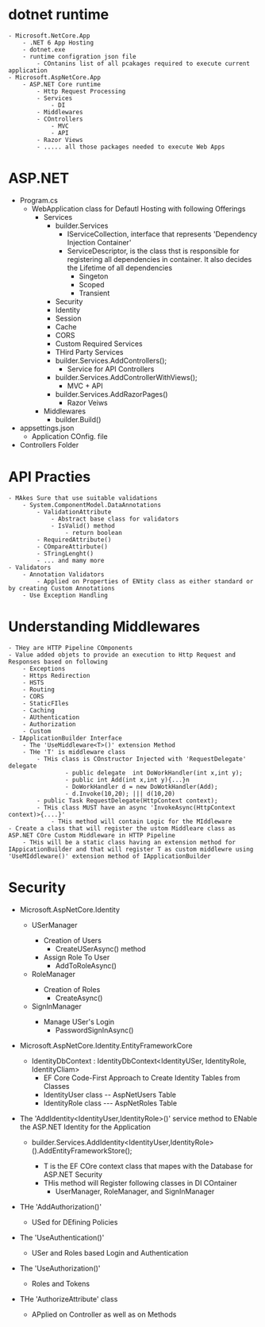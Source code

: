 # dotnet runtime
	- Microsoft.NetCore.App
		- .NET 6 App Hosting
		- dotnet.exe
		- runtime configration json file
			- COntanins list of all pcakages required to execute current application
	- Microsoft.AspNetCore.App
		- ASP.NET Core runtime  
			- Http Request Processing
			- Services
				- DI
			- Middlewares
			- COntrollers
				- MVC
				- API
			- Razor Views
			- ..... all those packages needed to execute Web Apps
# ASP.NET
- Program.cs
	- WebApplication class for Defautl Hosting with following Offerings
		- Services
			- builder.Services
				- IServiceCollection, interface that represents 'Dependency Injection Container'
				- ServiceDescriptor, is the class thst is responsible for registering all dependencies in container. It also decides the Lifetime of all dependencies
					- Singeton
					- Scoped
					- Transient
			- Security
			- Identity
			- Session
			- Cache
			- CORS
			- Custom Required Services
			- THird Party Services
			- builder.Services.AddControllers();
				- Service for API Controllers
			- builder.Services.AddControllerWithViews();
				- MVC + API
			- builder.Services.AddRazorPages()
				- Razor Veiws
		- Middlewares
			- builder.Build()
- appsettings.json
	- Application COnfig. file
- Controllers Folder

# API Practies
	- MAkes Sure that use suitable validations
		- System.ComponentModel.DataAnnotations
			- ValidationAttribute
				- Abstract base class for validators
				- IsValid() method
					- return boolean
			- RequiredAttribute()
			- COmpareAttirbute()
			- STringLenght()
			- ... and mamy more
	- Validators
		- Annotation Validators
			- Applied on Properties of ENtity class as either standard or by creating Custom Annotations
		- Use Exception Handling		

# Understanding Middlewares
	- THey are HTTP Pipeline COmponents
	- Value added objets to provide an execution to Http Request and Responses based on following
		- Exceptions
		- Https Redirection
		- HSTS
		- Routing
		- CORS
		- StaticFIles
		- Caching
		- AUthentication
		- Authorization
		- Custom
	 - IApplicationBuilder Interface
		- The 'UseMiddleware<T>()' extension Method
		- THe 'T' is middleware class	
			- THis class is COnstructor Injected with 'RequestDelegate' delegate
					- public delegate  int DoWorkHandler(int x,int y);
					- public int Add(int x,int y){...}n
					- DoWorkHandler d = new DoWotkHandler(Add);
					- d.Invoke(10,20); ||| d(10,20)
			- public Task RequestDelegate(HttpContext context);
			- THis class MUST have an async 'InvokeAsync(HttpContext context)>{....}'
				- THis method will contain Logic for the MIddleware
	- Create a class that will register the ustom Middleare class as ASP.NET COre Custom Middleware in HTTP Pipeline 
		- THis will be a static class having an extension method for IAppicationBuilder and that will register T as custom middlewre using 'UseMIddleware()' extension method of IApplicationBuilder
		
# Security
- Microsoft.AspNetCore.Identity
	- USerManager<IdentityUSer>
		- Creation of Users
			- CreateUSerAsync() method
		- Assign Role To User
			- AddToRoleAsync()
	- RoleManager<IdentityRole>
		- Creation of Roles
			- CreateAsync()
	- SignInManager<IdentityUser>
		- Manage USer's Login
			- PasswordSignInAsync() 
- Microsoft.AspNetCore.Identity.EntityFrameworkCore
	- IdentityDbContext : IdentityDbContext<IdentityUSer, IdentityRole, IdentityCliam>
		- EF Core Code-First Approach to Create Identity Tables from Classes
		- IdentityUser class -- AspNetUsers Table
		- IdentityRole class --- AspNetRoles Table
- The 'AddIdentity<IdentityUser,IdentityRole>()' service method to ENable the ASP.NET Identity for the Application
	- builder.Services.AddIdentity<IdentityUser,IdentityRole>().AddEntityFrameworkStore<T>();
		- T is the EF COre context class that mapes with the Database for ASP.NET Security 
		- THis method will Register following classes in DI COntainer
			- UserManager<IdentityUSer>,  RoleManager<IdentityRole>, and SignInManager<IdentityUser>
			
- THe 'AddAuthorization()'
	- USed for DEfining Policies
- The 'UseAuthentication()'
	- USer and Roles based Login and Authentication
- The 'UseAuthorization()'
	- Roles and Tokens
- THe 'AuthorizeAttribute' class
	- APplied on Controller as well as on Methods


